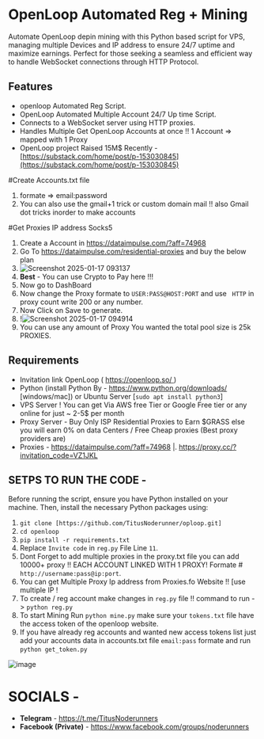 # OpenLoop Automated Reg + Mining

Automate OpenLoop depin mining with this Python based script for VPS, managing multiple Devices and IP address to ensure 24/7 uptime and maximize earnings. Perfect for those seeking a seamless and efficient way to handle WebSocket connections through HTTP Protocol.

## Features

- openloop Automated Reg Script.
- OpenLoop Automated Multiple Account 24/7 Up time Script.
- Connects to a WebSocket server using HTTP proxies.
- Handles Multiple Get OpenLoop Accounts at once !! 1 Account => mapped with 1 Proxy
- OpenLoop project Raised 15M$ Recently - [https://substack.com/home/post/p-153030845](https://substack.com/home/post/p-153030845)

#Create Accounts.txt file

1. formate => email:password
2. You can also use the gmail+1 trick or custom domain mail !! also Gmail dot tricks inorder to make accounts

#Get Proxies IP address Socks5 

1. Create a Account in https://dataimpulse.com/?aff=74968
2. Go To https://dataimpulse.com/residential-proxies and buy the below plan
3. ![Screenshot 2025-01-17 093137](https://github.com/user-attachments/assets/3c42df7c-7e58-4c57-bc98-98d6d2a79cad)
4. **Best** - You can use Crypto to Pay here !!!
5. Now go to DashBoard
6. Now change the Proxy formate to ` USER:PASS@HOST:PORT ` and use ` HTTP` in proxy count write 200 or any number.
7. Now Click on Save to generate.
8. !![Screenshot 2025-01-17 094914](https://github.com/user-attachments/assets/ac2a3892-312c-4271-a9e4-6a68cc641f27)
9. You can use any amount of Proxy You wanted the total pool size is 25k PROXIES.

## Requirements

- Invitation link OpenLoop ( [https://openloop.so/ ](https://openloop.so/))
- Python (install Python By - https://www.python.org/downloads/ [windows/mac]) or Ubuntu Server [`sudo apt install python3`]
- VPS Server ! You can get Via AWS free Tier or Google Free tier or any online for just ~ 2-5$ per month
- Proxy Server - Buy Only ISP Residential Proxies to Earn $GRASS else you will earn 0% on data Centers / Free Cheap proxies (Best proxy providers are)
- Proxies -  https://dataimpulse.com/?aff=74968  |.  https://proxy.cc/?invitation_code=VZ1JKL

  
## SETPS TO RUN THE CODE -

Before running the script, ensure you have Python installed on your machine. Then, install the necessary Python packages using:

1. ``` git clone [https://github.com/TitusNoderunner/oploop.git] ```
2. ``` cd openloop ```
3. ``` pip install -r requirements.txt ```
4. Replace `Invite code` in `reg.py` File Line ```11```.
6. Dont Forget to add multiple proxies in the proxy.txt file you can add 10000+ proxy !! EACH ACCOUNT LINKED WITH 1 PROXY! Formate # `http://username:pass@ip:port`.
7. You can get Multiple Proxy Ip address from Proxies.fo Website !! [use multiple IP !
8. To create / reg account make changes in `reg.py` file !! command to run -> `python reg.py`
9. To start Mining Run `python mine.py` make sure your `tokens.txt` file have the access token of the openloop website.
10. If you have already reg accounts and wanted new access tokens list just add your accounts data in accounts.txt file  `email:pass` formate and run `python get_token.py`

![image](https://github.com/user-attachments/assets/a2350548-f56a-4905-a7a9-b83484b1a8d1)

# SOCIALS -

- **Telegram** - https://t.me/TitusNoderunners
- **Facebook (Private)** - https://www.facebook.com/groups/noderunners
